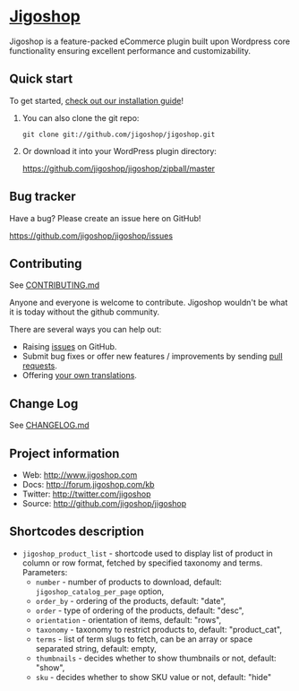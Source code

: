 # [Jigoshop](http://www.jigoshop.com)

Jigoshop is a feature-packed eCommerce plugin built upon Wordpress core functionality ensuring excellent performance and customizability.

## Quick start

To get started, [check out our installation guide](http://forum.jigoshop.com/kb/getting-started/installation)!

1. You can also clone the git repo:

	```
	git clone git://github.com/jigoshop/jigoshop.git
	```

2. Or download it into your WordPress plugin directory:

	https://github.com/jigoshop/jigoshop/zipball/master

## Bug tracker

Have a bug? Please create an issue here on GitHub!

https://github.com/jigoshop/jigoshop/issues

## Contributing

See [CONTRIBUTING.md](CONTRIBUTING.md)

Anyone and everyone is welcome to contribute. Jigoshop wouldn't be what it is today without the github community.

There are several ways you can help out:

* Raising [issues](https://github.com/jigoshop/jigoshop/issues) on GitHub.
* Submit bug fixes or offer new features / improvements by sending [pull requests](http://help.github.com/send-pull-requests/).
* Offering [your own translations](http://forum.jigoshop.com/kb/shortcodes/languages).

## Change Log

See [CHANGELOG.md](CHANGELOG.md)

## Project information

* Web: http://www.jigoshop.com
* Docs: http://forum.jigoshop.com/kb
* Twitter: http://twitter.com/jigoshop
* Source: http://github.com/jigoshop/jigoshop

## Shortcodes description

* `jigoshop_product_list` - shortcode used to display list of product in column or row format, fetched by specified taxonomy and terms. Parameters:
    * `number` - number of products to download, default: `jigoshop_catalog_per_page` option,
    * `order_by` - ordering of the products, default: "date",
    * `order` - type of ordering of the products, default: "desc",
    * `orientation` - orientation of items, default: "rows",
    * `taxonomy` - taxonomy to restrict products to, default: "product_cat",
    * `terms` - list of term slugs to fetch, can be an array or space separated string, default: empty,
    * `thumbnails` - decides whether to show thumbnails or not, default: "show",
    * `sku` - decides whether to show SKU value or not, default: "hide"
